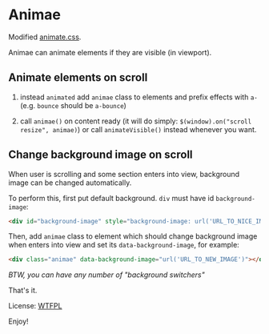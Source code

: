 Animae
======

Modified [animate.css](https://daneden.github.io/animate.css/).

Animae can animate elements if they are visible (in viewport).


Animate elements on scroll
--------------------------

1. instead `animated` add `animae` class to elements and prefix effects with `a-` (e.g. `bounce` should be `a-bounce`)

2. call `animae()` on content ready (it will do simply: `$(window).on("scroll resize", animae)`) or call `animateVisible()` instead whenever you want.


Change background image on scroll
---------------------------------

When user is scrolling and some section enters into view, background image can be changed automatically.

To perform this, first put default background. `div` must have id `background-image`:

```html
<div id="background-image" style="background-image: url('URL_TO_NICE_IMAGE')"></div>
```

Then, add `animae` class to element which should change background image when enters into view and set its `data-background-image`, for example:

```html
<div class="animae" data-background-image="url('URL_TO_NEW_IMAGE')"></div>
```

*BTW, you can have any number of "background switchers"*




That's it.

License: [WTFPL](http://www.wtfpl.net/)

Enjoy!
